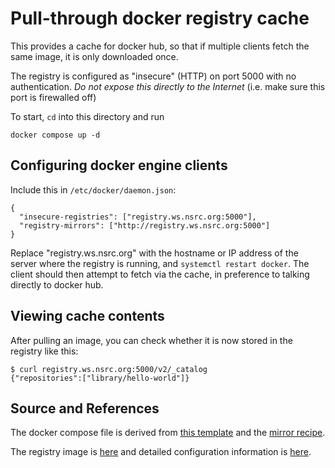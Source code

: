 # Pull-through docker registry cache

This provides a cache for docker hub, so that if multiple clients fetch the
same image, it is only downloaded once.

The registry is configured as "insecure" (HTTP) on port 5000 with no
authentication.  *Do not expose this directly to the Internet* (i.e.  make
sure this port is firewalled off)

To start, `cd` into this directory and run

```
docker compose up -d
```

## Configuring docker engine clients

Include this in `/etc/docker/daemon.json`:

```
{
  "insecure-registries": ["registry.ws.nsrc.org:5000"],
  "registry-mirrors": ["http://registry.ws.nsrc.org:5000"]
}
```

Replace "registry.ws.nsrc.org" with the hostname or IP address of the server
where the registry is running, and `systemctl restart docker`.  The client
should then attempt to fetch via the cache, in preference to talking
directly to docker hub.

## Viewing cache contents

After pulling an image, you can check whether it is now stored in the
registry like this:

```
$ curl registry.ws.nsrc.org:5000/v2/_catalog
{"repositories":["library/hello-world"]}
```

## Source and References

The docker compose file is derived from
[this template](https://docs.docker.com/registry/deploying/#deploy-your-registry-using-a-compose-file)
and the [mirror recipe](https://docs.docker.com/registry/recipes/mirror/).

The registry image is [here](https://hub.docker.com/_/registry) and
detailed configuration information is
[here](https://docs.docker.com/registry/configuration/).

